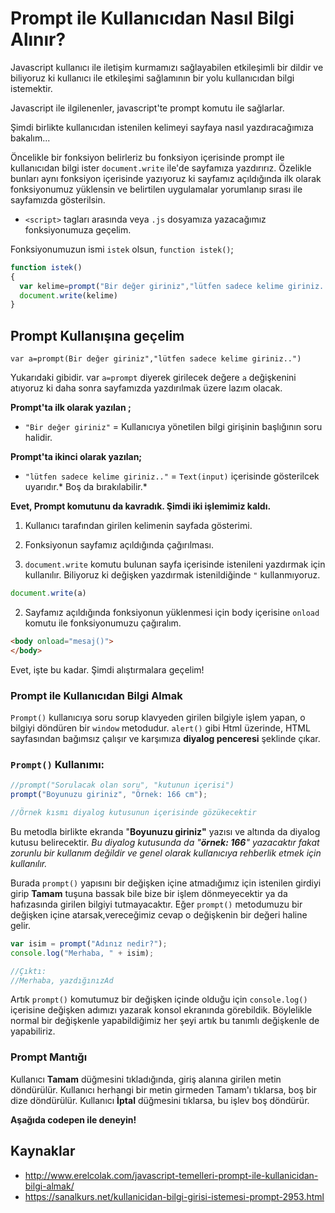 
# Prompt ile Kullanıcıdan Nasıl Bilgi Alınır?

Javascript kullanıcı ile iletişim kurmamızı sağlayabilen etkileşimli bir dildir ve biliyoruz ki kullanıcı ile etkileşimi sağlamının bir yolu kullanıcıdan bilgi istemektir.

Javascript ile ilgilenenler, javascript'te prompt komutu ile sağlarlar.

Şimdi birlikte kullanıcıdan istenilen kelimeyi sayfaya nasıl yazdıracağımıza bakalım...

Öncelikle bir fonksiyon belirleriz bu fonksiyon içerisinde prompt ile kullanıcıdan bilgi ister `document.write` ile'de sayfamıza yazdırırız.
Özelikle bunları aynı fonksiyon içerisinde yazıyoruz ki sayfamız açıldığında ilk olarak fonksiyonumuz yüklensin ve belirtilen uygulamalar yorumlanıp sırası ile sayfamızda gösterilsin.

 - `<script>` tagları arasında veya `.js` dosyamıza yazacağımız fonksiyonumuza geçelim.

Fonksiyonumuzun ismi `istek` olsun, `function istek()`;

```javascript
function istek()
{
  var kelime=prompt("Bir değer giriniz","lütfen sadece kelime giriniz..")
  document.write(kelime)
}
```
## Prompt Kullanışına geçelim

`var a=prompt(Bir değer giriniz","lütfen sadece kelime giriniz..")`

Yukarıdaki gibidir. var `a=prompt` diyerek girilecek değere `a` değişkenini atıyoruz ki daha sonra sayfamızda yazdırılmak üzere lazım olacak.

**Prompt'ta ilk olarak yazılan ;**

- `"Bir değer giriniz"` = Kullanıcıya yönetilen bilgi girişinin başlığının soru halidir.

**Prompt'ta ikinci olarak yazılan;**

- `"lütfen sadece kelime giriniz.."` = `Text(input)` içerisinde gösterilcek uyarıdır.* Boş da bırakılabilir.*

**Evet, Prompt komutunu da kavradık. Şimdi iki işlemimiz kaldı.**
1. Kullanıcı tarafından girilen kelimenin sayfada gösterimi.
2.  Fonksiyonun sayfamız açıldığında çağırılması.

1. `document.write` komutu bulunan sayfa içerisinde istenileni yazdırmak için kullanılır. Biliyoruz ki değişken yazdırmak istenildiğinde `"` kullanmıyoruz.

```javascript
document.write(a)
```

2. Sayfamız açıldığında fonksiyonun yüklenmesi için body içerisine `onload` komutu ile fonksiyonumuzu çağıralım.

```html
<body onload="mesaj()">
</body>
```

Evet, işte bu kadar. Şimdi alıştırmalara geçelim!

### Prompt ile Kullanıcıdan Bilgi Almak

`Prompt()` kullanıcıya soru sorup klavyeden girilen bilgiyle işlem yapan, o bilgiyi döndüren bir `window` metodudur. `alert()` gibi Html üzerinde, HTML sayfasından bağımsız çalışır ve karşımıza **diyalog penceresi** şeklinde çıkar.

### `Prompt()` Kullanımı:

```JavaScript
//prompt("Sorulacak olan soru", "kutunun içerisi")
prompt("Boyunuzu giriniz", "Örnek: 166 cm");

//Örnek kısmı diyalog kutusunun içerisinde gözükecektir
```

Bu metodla birlikte ekranda "**Boyunuzu giriniz"** yazısı ve altında da diyalog kutusu belirecektir. *Bu diyalog kutusunda da "**örnek: 166**" yazacaktır fakat zorunlu bir kullanım değildir ve genel olarak kullanıcıya rehberlik etmek için kullanılır.*

Burada `prompt()` yapısını bir değişken içine atmadığımız için istenilen girdiyi girip **Tamam** tuşuna bassak bile bize bir işlem dönmeyecektir ya da hafızasında girilen bilgiyi tutmayacaktır. Eğer `prompt()` metodumuzu bir değişken içine atarsak,vereceğimiz cevap o değişkenin bir değeri haline gelir.

```javascript
var isim = prompt("Adınız nedir?");
console.log("Merhaba, " + isim);

//Çıktı:
//Merhaba, yazdığınızAd
```

Artık `prompt()` komutumuz bir değişken içinde olduğu için `console.log()` içerisine değişken adımızı yazarak konsol ekranında görebildik. Böylelikle normal bir değişkenle yapabildiğimiz her şeyi artık bu tanımlı değişkenle de yapabiliriz.

### Prompt Mantığı
Kullanıcı **Tamam** düğmesini tıkladığında, giriş alanına girilen metin döndürülür. Kullanıcı herhangi bir metin girmeden Tamam'ı tıklarsa, boş bir dize döndürülür. Kullanıcı **İptal** düğmesini tıklarsa, bu işlev boş döndürür.

**Aşağıda codepen ile deneyin!**

## Kaynaklar
- http://www.erelcolak.com/javascript-temelleri-prompt-ile-kullanicidan-bilgi-almak/
- https://sanalkurs.net/kullanicidan-bilgi-girisi-istemesi-prompt-2953.html

